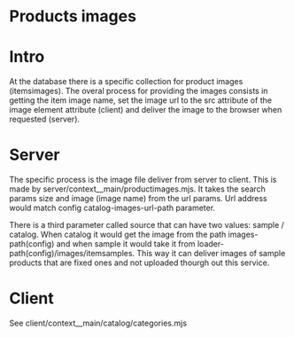 Products images
===============

# Intro

At the database there is a specific collection for product images (itemsimages). The overal process for providing the images consists in getting the item image name, set the image url to the src attribute of the image element attribute (client) and deliver the image to the browser when requested (server).

# Server

The specific process is the image file deliver from server to client. This is made by server/context__main/productimages.mjs. It takes the search params size and image (image name) from the url params. Url address would match config catalog-images-url-path parameter.

There is a third parameter called source that can have two values: sample / catalog. When catalog it would get the image from the path images-path(config) and when sample it would take it from loader-path(config)/images/itemsamples. This way it can deliver images of sample products that are fixed ones and not uploaded thourgh out this service.

# Client

See client/context__main/catalog/categories.mjs